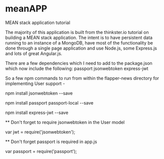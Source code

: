 # meanAPP
MEAN stack application tutorial

The majority of this application is built from the thinkster.io tutorial on building a MEAN stack application. The intent is to have persistent data running to an instance of a MongoDB, have most of the functionality be done through a single page application and use Node.js, some Express.js and lots of great Angular.js.

There are a few dependencies which I need to add to the package.json which now include the following:
 passport
 jsonwebtoken
 express-jwt
 
So a few npm commands to run from within the flapper-news directory for implementing User support - 
 
 npm install jsonwebtoken --save
 
 npm install passport passport-local --save
 
 npm install express-jwt --save
 
  ** Don't forget to require jsonwebtoken in the User model
  
  var jwt = require('jsonwebtoken');
  
  ** Don't forget passport is required in app.js
  
  var passport = require('passport');
